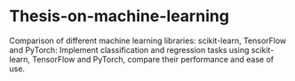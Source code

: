 # Thesis-on-machine-learning
Comparison of different machine learning libraries: scikit-learn, TensorFlow and PyTorch: Implement classification and regression tasks using scikit-learn, TensorFlow and PyTorch, compare their performance and ease of use.
